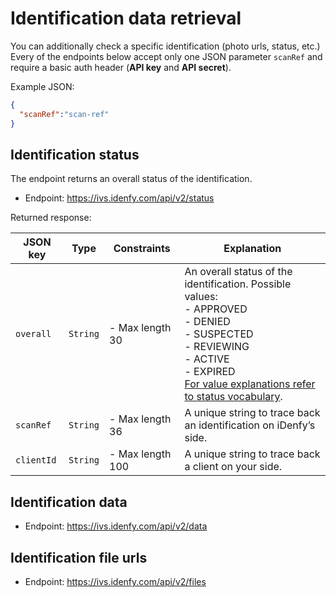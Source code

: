 # Identification data retrieval

You can additionally check a specific identification (photo urls, status, etc.)
Every of the endpoints below accept only one JSON parameter `scanRef` and require a basic auth header (**API key** and **API secret**).

Example JSON:
```json
{
  "scanRef":"scan-ref"
}
```

## Identification status

The endpoint returns an overall status of the identification.

- Endpoint: https://ivs.idenfy.com/api/v2/status

Returned response:

|JSON key        |Type    |Constraints      |Explanation|
|----------------|--------|-----------------|-----------|
|`overall`       |`String`|- Max length 30  |An overall status of the identification. Possible values:<br>- APPROVED<br>- DENIED<br>- SUSPECTED<br>- REVIEWING<br>- ACTIVE<br>- EXPIRED<br>[For value explanations refer to status vocabulary](https://github.com/idenfy/Documentation/blob/master/pages/Vocabulary.md#identification-status-values-vocabulary).                                              |
|`scanRef`       |`String`|- Max length 36  |A unique string to trace back an identification on iDenfy’s side.                                             |
|`clientId`      |`String`|- Max length 100 |A unique string to trace back a client on your side.                                                          |


## Identification data

- Endpoint: https://ivs.idenfy.com/api/v2/data

## Identification file urls

- Endpoint: https://ivs.idenfy.com/api/v2/files

